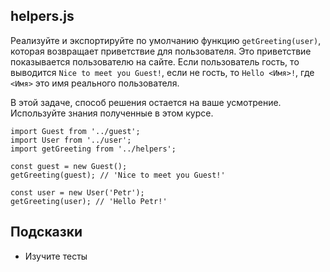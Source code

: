 ## helpers.js

Реализуйте и экспортируйте по умолчанию функцию `getGreeting(user)`, которая возвращает приветствие для пользователя. Это приветствие показывается пользователю на сайте. Если пользователь гость, то выводится `Nice to meet you Guest!`, если не гость, то `Hello <Имя>!`, где `<Имя>` это имя реального пользователя.

В этой задаче, способ решения остается на ваше усмотрение. Используйте знания полученные в этом курсе.

```
import Guest from '../guest';
import User from '../user';
import getGreeting from '../helpers';

const guest = new Guest();
getGreeting(guest); // 'Nice to meet you Guest!'

const user = new User('Petr');
getGreeting(user); // 'Hello Petr!'
```

## Подсказки

* Изучите тесты
